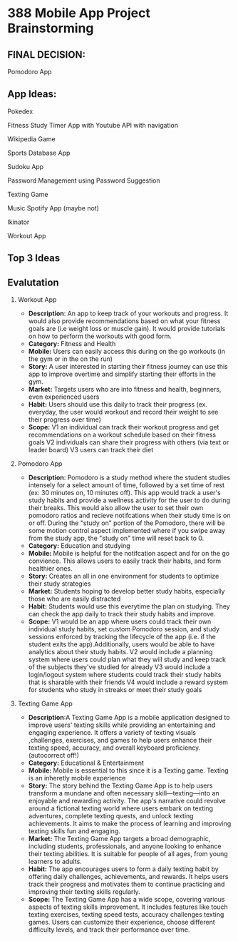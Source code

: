 388 Mobile App Project Brainstorming
===

## FINAL DECISION:
Pomodoro App

## App Ideas:
Pokedex

Fitness Study Timer App with Youtube API with navigation

Wikipedia Game

Sports Database App

Sudoku App 

Password Management using Password Suggestion

Texting Game

Music Spotify App (maybe not)

Ikinator

Workout App



## Top 3 Ideas

## Evalutation 
1. Workout App
   - **Description**: An app to keep track of your workouts and progress. It would also provide recommendations based on what your fitness goals are (i.e weight loss or muscle gain). It would provide tutorials on how to perform the workouts with good form. 
   - **Category:** Fitness and Health
   - **Mobile:** Users can easily access this during on the go workouts (in the gym or in the on the run)
   - **Story:** A user interested in starting their fitness journey can use this app to improve overtime and simplify starting their efforts in the gym. 
   - **Market:** Targets users who are into fitness and health, beginners, even experienced users
   - **Habit:** Users should use this daily to track their progress (ex. everyday, the user would workout and record their weight to see their progress over time)
   - **Scope:** V1 an individual can track their workout progress and get recommendations on a workout schedule based on their fitness goals V2 individuals can share their progress with others (via text or leader board) V3 users can track their diet 
    
2. Pomodoro App
   - **Description**: Pomodoro is a study method where the student studies intensely for a select amount of time, followed by a set time of rest (ex: 30 minutes on, 10 minutes off). This app would track a user's study habits and provide a wellness activity for the user to do during their breaks. This would also allow the user to set their own pomodoro ratios and recieve notifcations when their study time is on or off. During the "study on" portion of the Pomodoro, there will be some motion control aspect implemented where if you swipe away from the study app, the "study on" time will reset back to 0. 
   - **Category:** Education and studying
   - **Mobile:** Mobile is helpful for the notifcation aspect and for on the go convience. This allows users to easily track their habits, and form healthier ones. 
   - **Story:** Creates an all in one environment for students to optimize their study strategies
   - **Market:** Students hoping to develop better study habits, especially those who are easily distracted
   - **Habit:** Students would use this everytime the plan on studying. They can check the app daily to track their study habits and improve. 
   - **Scope:** V1 would be an app where users could track their own individual study habits, set custom Pomodoro session, and study sessions enforced by tracking the lifecycle of the app (i.e. if the student exits the app).Additionally, users would be able to have analytics about their study habits. V2 would include a planning system where users could plan what they will study and keep track of the subjects they've studied for already V3 would include a login/logout system where students could track their study habits that is sharable with their friends V4 would include a reward system for students who study in streaks or meet their study goals 
    
3. Texting Game App
   - **Description**:A Texting Game App is a mobile application designed to improve users' texting skills while providing an entertaining and engaging experience. It offers a variety of texting visuals ,challenges, exercises, and games to help users enhance their texting speed, accuracy, and overall keyboard proficiency. (autocorrect off!)
   - **Category:** Educational & Entertainment
   - **Mobile:**  Mobile is essential to this since it is a Texting game. Texting is an inheretly mobile experience
   - **Story:** The story behind the Texting Game App is to help users transform a mundane and often necessary skill—texting—into an enjoyable and rewarding activity. The app's narrative could revolve around a fictional texting world where users embark on texting adventures, complete texting quests, and unlock texting achievements. It aims to make the process of learning and improving texting skills fun and engaging.
   - **Market:** The Texting Game App targets a broad demographic, including students, professionals, and anyone looking to enhance their texting abilities. It is suitable for people of all ages, from young learners to adults.
   - **Habit:** The app encourages users to form a daily texting habit by offering daily challenges, achievements, and rewards. It helps users track their progress and motivates them to continue practicing and improving their texting skills regularly.
   - **Scope:** The Texting Game App has a wide scope, covering various aspects of texting skills improvement. It includes features like touch texting exercises, texting speed tests, accuracy challenges texting games. Users can customize their experience, choose different difficulty levels, and track their performance over time. 






    
